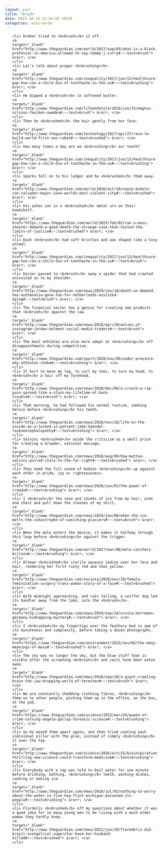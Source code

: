 ```yaml
---
layout: post
title: "brush"
date: 2023-10-10 12:34:56 +0530
categories: auto-words
---
```

<ol>

    <li> Dreher tried to <b>brush</b> it off.
    <a 
    target="_blank" 
    href="http://www.theguardian.com/world/2017/aug/03/what-is-a-black-professor-in-america-allowed-to-say-tommy-j-curry#:~:text=brush"> &rarr; </a>
    </li>
    <li> Let’s talk about proper <b>brushing</b>.
    <a 
    target="_blank" 
    href="http://www.theguardian.com/inequality/2017/jun/13/healthcare-gap-how-can-a-child-die-of-toothache-in-the-us#:~:text=brushing"> &rarr; </a>
    </li>
    <li> He dipped a <b>brush</b> in softened butter.
    <a 
    target="_blank" 
    href="http://www.theguardian.com/lifeandstyle/2016/jun/23/magnus-nilsson-faviken-sweden#:~:text=brush"> &rarr; </a>
    </li>
    <li> Then he <b>brushed</b> the hair gently from her face.
    <a 
    target="_blank" 
    href="http://www.theguardian.com/technology/2017/apr/27/race-to-build-world-first-sex-robot#:~:text=brushed"> &rarr; </a>
    </li>
    <li> How many times a day are we <b>brushing</b> our teeth?
    <a 
    target="_blank" 
    href="http://www.theguardian.com/inequality/2017/jun/13/healthcare-gap-how-can-a-child-die-of-toothache-in-the-us#:~:text=brushing"> &rarr; </a>
    </li>
    <li> Sparks fell on to his ledger and he <b>brushed</b> them away.
    <a 
    target="_blank" 
    href="http://www.theguardian.com/world/2016/oct/18/nayib-bukele-san-salvador-mayor-save-worlds-most-violent-city#:~:text=brushed"> &rarr; </a>
    </li>
    <li> His ashes sat in a <b>brushed</b> metal urn on their bookshelf.
    <a 
    target="_blank" 
    href="https://www.theguardian.com/world/2023/feb/02/can-a-mass-shooter-demand-a-good-death-the-strange-case-that-tested-the-limits-of-justice#:~:text=brushed"> &rarr; </a>
    </li>
    <li> Each <b>brush</b> had soft bristles and was shaped like a tiny animal.
    <a 
    target="_blank" 
    href="http://www.theguardian.com/inequality/2017/jun/13/healthcare-gap-how-can-a-child-die-of-toothache-in-the-us#:~:text=brush"> &rarr; </a>
    </li>
    <li> Keizer paused to <b>brush</b> away a spider that had crawled uninvited on to my shoulder.
    <a 
    target="_blank" 
    href="http://www.theguardian.com/news/2019/jan/18/death-on-demand-has-euthanasia-gone-too-far-netherlands-assisted-dying#:~:text=brush"> &rarr; </a>
    </li>
    <li> The financial sector has a genius for creating new products that <b>brush</b> against the law.
    <a 
    target="_blank" 
    href="http://www.theguardian.com/news/2018/apr/19/wolves-of-instagram-jordan-belmont-social-media-traders#:~:text=brush"> &rarr; </a>
    </li>
    <li> The best athletes are also more adept at <b>brushing</b> off disappointments during competition.
    <a 
    target="_blank" 
    href="http://www.theguardian.com/sport/2020/nov/05/under-pressure-why-athletes-choke#:~:text=brushing"> &rarr; </a>
    </li>
    <li> It hurt to move my leg, to curl my toes, to turn my head, to <b>brush</b> a hair off my forehead.
    <a 
    target="_blank" 
    href="http://www.theguardian.com/news/2018/dec/06/a-crunch-a-rip-pain-spread-like-a-stain-my-lifetime-of-back-trouble#:~:text=brush"> &rarr; </a>
    </li>
    <li> That morning, he had followed his normal routine, smoking heroin before <b>brushing</b> his teeth.
    <a 
    target="_blank" 
    href="http://www.theguardian.com/news/2020/nov/26/life-on-the-inside-as-a-locked-in-patient-jake-haendel-leukoencephalopathy#:~:text=brushing"> &rarr; </a>
    </li>
    <li> Salvini <b>brushed</b> aside the criticism as a small price for creating a broader, national message.
    <a 
    target="_blank" 
    href="http://www.theguardian.com/news/2018/aug/09/how-matteo-salvini-pulled-italy-to-the-far-right#:~:text=brushed"> &rarr; </a>
    </li>
    <li> They need the full sound of bodies <b>brushing</b> up against each other in pride, joy or righteousness.
    <a 
    target="_blank" 
    href="http://www.theguardian.com/news/2020/jun/02/the-power-of-crowds#:~:text=brushing"> &rarr; </a>
    </li>
    <li> I <b>brush</b> the snow and chunks of ice from my hair, arms and chest and pull down the sleeves of my shirt.
    <a 
    target="_blank" 
    href="http://www.theguardian.com/news/2019/jan/08/when-the-ice-melts-the-catastrophe-of-vanishing-glaciers#:~:text=brush"> &rarr; </a>
    </li>
    <li> When the mole enters the device, it makes it halfway through this loop before <b>brushing</b> against the trigger.
    <a 
    target="_blank" 
    href="http://www.theguardian.com/world/2017/mar/08/mole-catchers-britain#:~:text=brushing"> &rarr; </a>
    </li>
    <li> Altman <b>brushed</b> sterile aqueous iodine over her face and hair, rendering her first rusty red and then yellow.
    <a 
    target="_blank" 
    href="http://www.theguardian.com/society/2020/nov/10/female-feminisation-surgery-trans-woman-story-of-a-face#:~:text=brushed"> &rarr; </a>
    </li>
    <li> With midnight approaching, and rain falling, a sniffer dog led its handler away from the lake, into the <b>brush</b>.
    <a 
    target="_blank" 
    href="http://www.theguardian.com/news/2019/sep/24/ursula-herrmann-germany-kidnapping-mystery#:~:text=brush"> &rarr; </a>
    </li>
    <li> I <b>brushed</b> my fingertips over the feathery bed in awe of its minuteness and complexity, before taking a dozen photographs.
    <a 
    target="_blank" 
    href="https://www.theguardian.com/environment/2022/nov/03/the-many-meanings-of-moss#:~:text=brushed"> &rarr; </a>
    </li>
    <li> The sky was no longer the sky, but the blue stuff that is visible after the screening <b>brush</b> and cacti have been eaten away.
    <a 
    target="_blank" 
    href="http://www.theguardian.com/news/2018/sep/18/a-giant-crawling-brain-the-jaw-dropping-world-of-termites#:~:text=brush"> &rarr; </a>
    </li>
    <li> We are constantly shedding clothing fibres, <b>brushing</b> them on to other people, picking them up in the office, on the bus, at the pub.
    <a 
    target="_blank" 
    href="https://www.theguardian.com/science/2022/mar/24/queen-of-crime-solving-angela-gallop-forensic-science#:~:text=brushing"> &rarr; </a>
    </li>
    <li> So he moved them apart again, and then tried coating each individual pillar with the glue, instead of simply <b>brushing</b> it over the top.
    <a 
    target="_blank" 
    href="http://www.theguardian.com/science/2016/oct/25/bioinspiration-thrilling-new-science-could-transform-medicine#:~:text=brushing"> &rarr; </a>
    </li>
    <li> Everybody with a tap was told to boil water for one minute before drinking, bathing, <b>brushing</b> teeth, washing dishes, cooking or making ice.
    <a 
    target="_blank" 
    href="http://www.theguardian.com/news/2018/jul/03/nothing-to-worry-about-the-water-is-fine-how-flint-michigan-poisoned-its-people#:~:text=brushing"> &rarr; </a>
    </li>
    <li> Flordelis <b>brushed</b> off my questions about whether it was a good idea for so many young men to be living with a much older woman they hardly knew.
    <a 
    target="_blank" 
    href="http://www.theguardian.com/news/2021/jun/10/floredelis-did-brazil-evangelical-superstar-have-her-husband-killed#:~:text=brushed"> &rarr; </a>
    </li>
